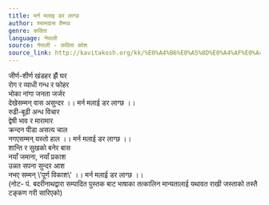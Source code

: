 ```yaml
---
title: मर्न मलाइ डर लाग्छ
author: श्यामदास वैष्णव
genre: कविता
language: नेपाली
source: नेपाली - कविता कोश
source_link: http://kavitakosh.org/kk/%E0%A4%B6%E0%A5%8D%E0%A4%AF%E0%A4%BE%E0%A4%AE%E0%A4%A6%E0%A4%BE%E0%A4%B8_%E0%A4%B5%E0%A5%88%E0%A4%B7%E0%A5%8D%E0%A4%A3%E0%A4%B5
---
```


जीर्ण-शीर्ण खंडहर झैं घर  
रोग र व्याधी गन्ध र फोहर  
भोका नांगा जनता जर्जर  
देखेसम्मन् वास असुन्दर ।। मर्न मलाई डर लाग्छ ।।  
रुढी-बूढी अन्ध विचार  
द्वेषी भाव र मारामार  
क्रन्दन पीडा असत्य चाल  
नगएसम्मन् यस्तो हाल ।। मर्न मलाई डर लाग्छ ।।  
शान्ति र सुखको बनेर बास  
नयाँ जमाना, नयाँ प्रकाश  
उन्नत सपना सुन्दर आश  
नभए सम्मन् \\'पूर्ण विकाश\\' ।। मर्न मलाई डर लाग्छ ।।  
(नोट- पं. बदरीनाथद्वारा सम्पादित पुस्तक बाट भाषाका तत्कालिन मान्यतालाई यथावत राखी जस्ताको तस्तै टङ्कण गरी सारिएको)
